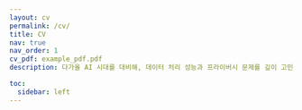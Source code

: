 ```yaml
---
layout: cv
permalink: /cv/
title: CV
nav: true
nav_order: 1
cv_pdf: example_pdf.pdf
description: 다가올 AI 시대를 대비해, 데이터 처리 성능과 프라이버시 문제를 깊이 고민하는 SW 리서치 엔지니어 임종혁입니다.

toc:
  sidebar: left
---
```

